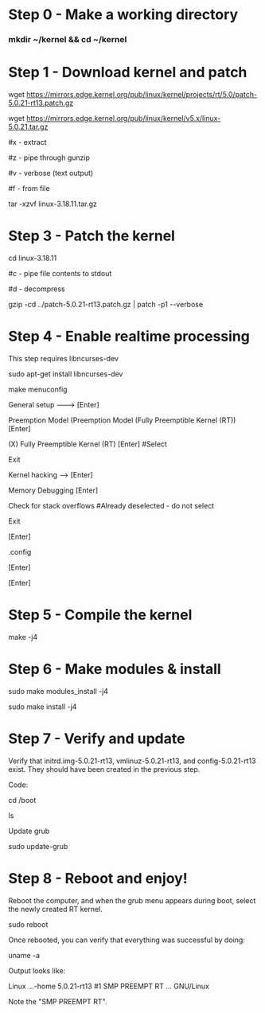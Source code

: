 # Step 0 - Make a working directory

### mkdir ~/kernel && cd ~/kernel

# Step 1 - Download kernel and patch

wget https://mirrors.edge.kernel.org/pub/linux/kernel/projects/rt/5.0/patch-5.0.21-rt13.patch.gz

wget https://mirrors.edge.kernel.org/pub/linux/kernel/v5.x/linux-5.0.21.tar.gz

  #x - extract

  #z - pipe through gunzip

  #v - verbose (text output)

  #f - from file

tar -xzvf linux-3.18.11.tar.gz

# Step 3 - Patch the kernel

cd linux-3.18.11

  #c - pipe file contents to stdout

  #d - decompress

gzip -cd ../patch-5.0.21-rt13.patch.gz | patch -p1 --verbose

# Step 4 - Enable realtime processing

  This step requires libncurses-dev

sudo apt-get install libncurses-dev

make menuconfig

  General setup ---> [Enter]
  
  Preemption Model (Preemption Model (Fully Preemptible Kernel (RT)) [Enter]
  
  (X) Fully Preemptible Kernel (RT) [Enter] #Select

  Exit

  Kernel hacking --> [Enter]

  Memory Debugging [Enter]

  Check for stack overflows #Already deselected - do not select

  Exit

  <Save> [Enter]

  .config

  <Okay> [Enter]

  <Exit> [Enter]
 
 # Step 5 - Compile the kernel
 
 make -j4
 
# Step 6 - Make modules & install
 
sudo make modules_install -j4

sudo make install -j4

# Step 7 - Verify and update

  Verify that initrd.img-5.0.21-rt13, vmlinuz-5.0.21-rt13, and config-5.0.21-rt13 exist. They should have been created in the previous step.

Code:

cd /boot

ls

  Update grub 

sudo update-grub

# Step 8 - Reboot and enjoy!

  Reboot the computer, and when the grub menu appears during boot, select the newly created RT kernel.

sudo reboot

  Once rebooted, you can verify that everything was successful by doing:

uname -a

  Output looks like:

  Linux ...-home 5.0.21-rt13 #1 SMP PREEMPT RT ... GNU/Linux

  Note the "SMP PREEMPT RT".
